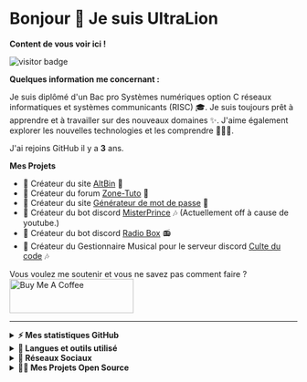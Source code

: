 # Bonjour 👋 Je suis UltraLion

<b align="center">Content de vous voir ici !</b>
<br>
<p><img src="https://visitor-badge.glitch.me/badge?page_id=UltraLionfr" alt="visitor badge"/> </p>

<b align="center">Quelques information me concernant :</b>
<p>Je suis diplômé d'un Bac pro Systèmes numériques option C réseaux informatiques et systèmes communicants (RISC) 🎓. 
Je suis toujours prêt à apprendre et à travailler sur des nouveaux domaines ✨.
J'aime également explorer les nouvelles technologies et les comprendre 👨🏻‍💻. </p>


J'ai rejoins GitHub il y a **3** ans.

**Mes Projets**
- 💼 Créateur du site [AltBin](https://altbin.dev) 📝
- 💼 Créateur du forum [Zone-Tuto](https://zone-tuto.fr/) 👥
- 💼 Créateur du site [Générateur de mot de passe](https://generateur-de-mot-de-passe.eu) 🔐
- 🤖 Créateur du bot discord [MisterPrince](https://misterprince.net) 🎶 (Actuellement off à cause de youtube.)
- 🤖 Créateur du bot discord [Radio Box](https://radio-box.fr) 📻
- 🤖 Créateur du Gestionnaire Musical pour le serveur discord [Culte du code](https://www.culte-du-code.fr) 🎶

Vous voulez me soutenir et vous ne savez pas comment faire ?
<br>
<a href="https://www.buymeacoffee.com/ultralion" target="_blank"><img src="https://cdn.buymeacoffee.com/buttons/v2/default-yellow.png" alt="Buy Me A Coffee" height="60px" width="217px" ></a>

---
<details>
 <summary><b> ⚡ Mes statistiques GitHub </b></summary>
 <br/>
 <img height="180em" src="https://github-readme-stats.vercel.app/api?username=UltraLionfr&theme=dark&show_icons=true" />
 <img height="180em" src="https://github-readme-stats.vercel.app/api/top-langs/?username=UltraLionfr&layout=compact&theme=dark" />
</details>
<details>
<summary><b> 🚀 Langues et outils utilisé </b></summary>
<p align="center">
<b align="center">👨‍💻 Programmation</b>
<br>
<br>
  <a href="https://ultralion.xyz">
    <img src="https://skillicons.dev/icons?i=js,html,css,php,bots,bash,python,c&perline=10" />
  </a>
</p>

<p align="center">
<b align="center">🕹️ Outils</b>
<br>
<br>
<a href="https://ultralion.xyz"><img src="https://skillicons.dev/icons?i=cloudflare,discord,vscode,raspberrypi,github,git&perline=10" /></a>
<a href="https://ultralion.xyz" target="_blank"><img height="50" src="https://cdn.ultralion.xyz/storage/img/mRemoteNG.png"></img></a>
<a href="https://ultralion.xyz" target="_blank"><img height="50" src="https://cdn.ultralion.xyz/storage/img/FileZilla.png"></img></a>
<a href="https://ultralion.xyz" target="_blank"><img height="50" src="https://cdn.ultralion.xyz/storage/img/winscp.png"></img></a>
<a href="https://ultralion.xyz" target="_blank"><img height="50" src="https://cdn.ultralion.xyz/storage/img/sublime_text.png"></img></a>
<a href="https://ultralion.xyz" target="_blank"><img height="50" src="https://cdn.ultralion.xyz/storage/img/Virtualbox.png"></img></a>
</p>

<p align="center">
<b align="center">🛠️ BackEnd</b>
<br>
<br>
<a href="https://ultralion.xyz"><img src="https://skillicons.dev/icons?i=docker,nodejs&perline=10" /></a>
<a href="https://ultralion.xyz" target="_blank"><img height="50" src="https://cdn.ultralion.xyz/storage/img/apache.png"></img></a>
</p>

<p align="center">
<b align="center">💾 Systeme d'Exploitation</b>
<br>
<br>
<a href="https://ultralion.xyz"><img src="https://skillicons.dev/icons?i=linux" /></a>
<a href="https://ultralion.xyz" target="_blank"><img height="50" src="https://cdn.ultralion.xyz/storage/img/windows10.png"></img></a>
</p>
</details>
<details>
 <summary><b> 🔗 Réseaux Sociaux </b></summary>
 <br/>
<a href="https://ultralion.xyz" target="_blank"><img height="50" src="https://cdn.ultralion.xyz/storage/img/logo.gif"></img></a>
<a href="mailto:ultralionfr@gmail.com?subject=[GitHub]%20Contact%20for%20..." title="Mail" target="_blank"><img alt="Mail" height="45" src="https://cdn.ultralion.xyz/storage/img/gmail.png"></img></a>
<a href="https://twitter.com/UltraLion__"><img src="https://skillicons.dev/icons?i=twitter" /></a>
<br>
</div>
   <a href="https://discord.com/users/281113457833672706" target="_blank">
      <img src="https://lanyard-profile-readme.vercel.app/api/281113457833672706">
   </a>
</div>
</details>

<details>
  <summary><b>👨‍🚀 Mes Projets Open Source</b></summary>

  <br />
  <table>
    <thead align="center">
      <tr border: none;>
        <td><b>💻 Projets</b></td>
        <td><b>🌟 Stars</b></td>
        <td><b>🍴 Forks</b></td>
        <td><b>🐛 Issues</b></td>
        <td><b>🔔 Pull Requests</b></td>
        <td><b>👨‍💻 Language</b></td>
      </tr>
    </thead>
    <tbody>
      <tr>
	      <td><a href="https://github.com/UltraLionfr/WebSite-Template-Maintenance"><b>🌐 WebSite Template Maintenance</b></a></td>
        <td><img alt="Stars" src="https://img.shields.io/github/stars/UltraLionfr/WebSite-Template-Maintenance?style=flat-square&labelColor=343b41"/></td>
        <td><img alt="Forks" src="https://img.shields.io/github/forks/UltraLionfr/WebSite-Template-Maintenance?style=flat-square&labelColor=343b41"/></td>
        <td><img alt="Issues" src="https://img.shields.io/github/issues/UltraLionfr/WebSite-Template-Maintenance?style=flat-square"/></td>
        <td><img alt="Pull Requests" src="https://img.shields.io/github/issues-pr/UltraLionfr/WebSite-Template-Maintenance?style=flat-square"/></td>
        <td><img alt="Language" src="https://img.shields.io/github/languages/top/UltraLionfr/WebSite-Template-Maintenance?style=flat-square"/></td>
      </tr>
      <tr>
	      <td><a href="https://github.com/UltraLionfr/discord-bot-v12-template"><b>📁 Discord Bot V12 Template</b></a></td>
        <td><img alt="Stars" src="https://img.shields.io/github/stars/UltraLionfr/discord-bot-v12-template?style=flat-square&labelColor=343b41"/></td>
        <td><img alt="Forks" src="https://img.shields.io/github/forks/UltraLionfr/discord-bot-v12-template?style=flat-square&labelColor=343b41"/></td>
        <td><img alt="Issues" src="https://img.shields.io/github/issues/UltraLionfr/discord-bot-v12-template?style=flat-square"/></td>
        <td><img alt="Pull Requests" src="https://img.shields.io/github/issues-pr/UltraLionfr/discord-bot-v12-template?style=flat-square"/></td>
        <td><img alt="Language" src="https://img.shields.io/github/languages/top/UltraLionfr/discord-bot-v12-template?label=javascript&style=flat-square"/></td>
      </tr>
      <tr>
	      <td><a href="https://github.com/UltraLionfr/Script-Installation-NodeJS"><b>👨🏻‍💻 Script Installation NodeJS</b></a></td>
        <td><img alt="Stars" src="https://img.shields.io/github/stars/UltraLionfr/Script-Installation-NodeJS?style=flat-square&labelColor=343b41"/></td>
        <td><img alt="Forks" src="https://img.shields.io/github/forks/UltraLionfr/Script-Installation-NodeJS?style=flat-square&labelColor=343b41"/></td>
        <td><img alt="Issues" src="https://img.shields.io/github/issues/UltraLionfr/Script-Installation-NodeJS?style=flat-square"/></td>
        <td><img alt="Pull Requests" src="https://img.shields.io/github/issues-pr/UltraLionfr/Script-Installation-NodeJS?style=flat-square"/></td>
        <td><img alt="Language" src="https://img.shields.io/github/languages/top/UltraLionfr/Script-Installation-NodeJS?style=flat-square"/></td> 
      </tr>
    </tbody>
  </table>
  <br />
</details>
